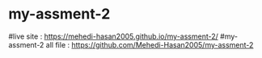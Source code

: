 # my-assment-2
#live site : https://mehedi-hasan2005.github.io/my-assment-2/
#my-assment-2 all file : https://github.com/Mehedi-Hasan2005/my-assment-2
